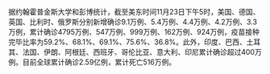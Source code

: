 据约翰霍普金斯大学和彭博统计，截至美东时间11月23日下午5时，美国、德国、英国、比利时、俄罗斯分别新增确诊9.1万例、5.4万例、4.4万例、4.2万例、3.3万例，累计确诊4795万例、547万例、999万例、162万例、924万例，疫苗接种完毕比率为59.2%、68.1%、69.1%、75.6%、36.8%。此外，印度、巴西、土耳其、法国、伊朗、阿根廷、西班牙、哥伦比亚、意大利、印尼累计确诊超过400万例。目前全球累计确诊2.59亿例，累计死亡516万例。